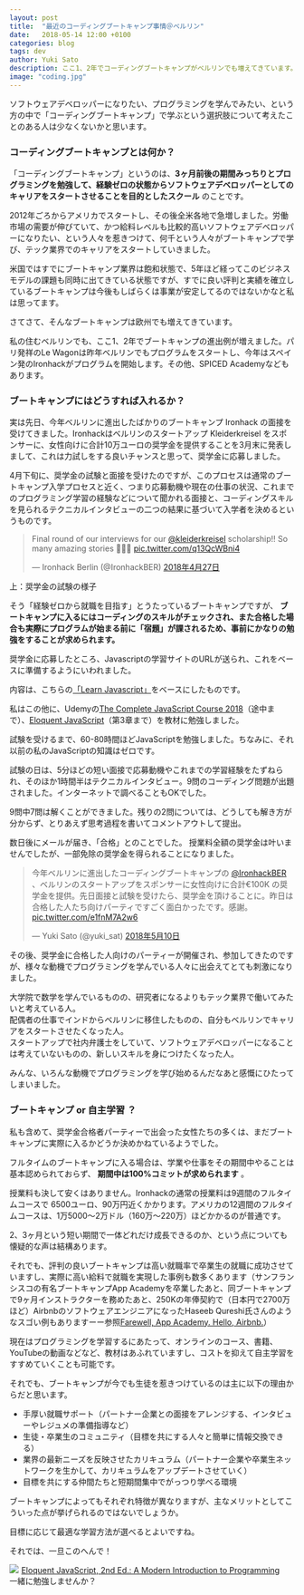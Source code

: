 ```yaml
---
layout: post
title:  "最近のコーディングブートキャンプ事情＠ベルリン"
date:   2018-05-14 12:00 +0100
categories: blog
tags: dev
author: Yuki Sato
description: ここ1、2年でコーディングブートキャンプがベルリンでも増えてきています。今回力試しにブートキャンプに応募してみて、色々と学んだことを書いてみます。
image: "coding.jpg"
---
```


ソフトウェアデベロッパーになりたい、プログラミングを学んでみたい、という方の中で「コーディングブートキャンプ」で学ぶという選択肢について考えたことのある人は少なくないかと思います。


### コーディングブートキャンプとは何か？

「コーディングブートキャンプ」というのは、**3ヶ月前後の期間みっちりとプログラミングを勉強して、経験ゼロの状態からソフトウェアデベロッパーとしてのキャリアをスタートさせることを目的としたスクール** のことです。

2012年ごろからアメリカでスタートし、その後全米各地で急増しました。労働市場の需要が伸びていて、かつ給料レベルも比較的高いソフトウェアデベロッパーになりたい、という人々を惹きつけて、何千という人々がブートキャンプで学び、テック業界でのキャリアをスタートしていきました。

米国ではすでにブートキャンプ業界は飽和状態で、5年ほど経ってこのビジネスモデルの課題も同時に出てきている状態ですが、すでに良い評判と実績を確立しているブートキャンプは今後もしばらくは事業が安定してるのではないかなと私は思ってます。

さてさて、そんなブートキャンプは欧州でも増えてきています。

私の住むベルリンでも、ここ1、2年でブートキャンプの進出例が増えました。パリ発祥のLe Wagonは昨年ベルリンでもプログラムをスタートし、今年はスペイン発のIronhackがプログラムを開始します。その他、SPICED Academyなどもあります。

### ブートキャンプにはどうすれば入れるか？

実は先日、今年ベルリンに進出したばかりのブートキャンプ Ironhack の面接を受けてきました。Ironhackはベルリンのスタートアップ Kleiderkreisel をスポンサーに、女性向けに合計10万ユーロの奨学金を提供することを3月末に発表しまして、これは力試しをする良いチャンスと思って、奨学金に応募しました。

4月下旬に、奨学金の試験と面接を受けたのですが、このプロセスは通常のブートキャンプ入学プロセスと近く、つまり応募動機や現在の仕事の状況、これまでのプログラミング学習の経験などについて聞かれる面接と、コーディングスキルを見られるテクニカルインタビューの二つの結果に基づいて入学者を決めるというものです。

<blockquote class="twitter-tweet" data-lang="ja"><p lang="en" dir="ltr">Final round of our interviews for our <a href="https://twitter.com/Kleiderkreisel?ref_src=twsrc%5Etfw">@kleiderkreisel</a> scholarship!! So many amazing stories 🚀🇩🇪 <a href="https://t.co/q13QcWBni4">pic.twitter.com/q13QcWBni4</a></p>&mdash; Ironhack Berlin (@IronhackBER) <a href="https://twitter.com/IronhackBER/status/989902918106181633?ref_src=twsrc%5Etfw">2018年4月27日</a></blockquote>
<script async src="https://platform.twitter.com/widgets.js" charset="utf-8"></script>
上：奨学金の試験の様子


そう「経験ゼロから就職を目指す」とうたっているブートキャンプですが、 **ブートキャンプに入るにはコーディングのスキルがチェックされ、また合格した場合も実際にプログラムが始まる前に「宿題」が課されるため、事前にかなりの勉強をすることが求められます。**

奨学金に応募したところ、Javascriptの学習サイトのURLが送られ、これをベースに準備するようにいわれました。

内容は、こちらの[「Learn Javascript」](https://legacy.gitbook.com/book/gitbookio/javascript/details)をベースにしたものです。

私はこの他に、Udemyの[The Complete JavaScript Course 2018](https://www.udemy.com/the-complete-javascript-course/)（途中まで）、[Eloquent JavaScript](http://eloquentjavascript.net/)（第3章まで）を教材に勉強しました。

試験を受けるまで、60-80時間ほどJavaScriptを勉強しました。ちなみに、それ以前の私のJavaScriptの知識はゼロです。

試験の日は、5分ほどの短い面接で応募動機やこれまでの学習経験をたずねられ、そのほか1時間半はテクニカルインタビュー。9問のコーディング問題が出題されました。インターネットで調べることもOKでした。

9問中7問は解くことができました。残りの2問については、どうしても解き方が分からず、とりあえず思考過程を書いてコメントアウトして提出。

数日後にメールが届き、「合格」とのことでした。
授業料全額の奨学金は叶いませんでしたが、一部免除の奨学金を得られることになりました。

<blockquote class="twitter-tweet" data-lang="ja"><p lang="ja" dir="ltr">今年ベルリンに進出したコーディングブートキャンプの <a href="https://twitter.com/IronhackBER?ref_src=twsrc%5Etfw">@IronhackBER</a> 、ベルリンのスタートアップをスポンサーに女性向けに合計€100K の奨学金を提供。先日面接と試験を受けたら、奨学金を頂けることに。昨日は合格した人たち向けパーティですごく面白かったです。感謝。 <a href="https://t.co/e1fnM7A2w6">pic.twitter.com/e1fnM7A2w6</a></p>&mdash; Yuki Sato (@yuki_sat) <a href="https://twitter.com/yuki_sat/status/994527380927668224?ref_src=twsrc%5Etfw">2018年5月10日</a></blockquote>
<script async src="https://platform.twitter.com/widgets.js" charset="utf-8"></script>

その後、奨学金に合格した人向けのパーティーが開催され、参加してきたのですが、様々な動機でプログラミングを学んでいる人々に出会えてとても刺激になりました。

大学院で数学を学んでいるものの、研究者になるよりもテック業界で働いてみたいと考えている人。  
配偶者の仕事でインドからベルリンに移住したものの、自分もベルリンでキャリアをスタートさせたくなった人。  
スタートアップで社内弁護士をしていて、ソフトウェアデベロッパーになることは考えていないものの、新しいスキルを身につけたくなった人。

みんな、いろんな動機でプログラミングを学び始めるんだなあと感慨にひたってしまいました。

### ブートキャンプ or 自主学習 ？

私も含めて、奨学金合格者パーティーで出会った女性たちの多くは、まだブートキャンプに実際に入るかどうか決めかねているようでした。

フルタイムのブートキャンプに入る場合は、学業や仕事をその期間中やることは基本認められておらず、 **期間中は100%コミットが求められます** 。

授業料も決して安くはありません。Ironhackの通常の授業料は9週間のフルタイムコースで 6500ユーロ、90万円近くかかります。アメリカの12週間のフルタイムコースは、1万5000〜2万ドル（160万〜220万）ほどかかるのが普通です。

2、3ヶ月という短い期間で一体どれだけ成長できるのか、という点についても懐疑的な声は結構あります。

それでも、評判の良いブートキャンプは高い就職率で卒業生の就職に成功させていますし、実際に高い給料で就職を実現した事例も数多くあります（サンフランシスコの有名ブートキャンプApp Academyを卒業したあと、同ブートキャンプで9ヶ月インストラクターを務めたあと、250Kの年俸契約で（日本円で2700万ほど）AirbnbのソフトウェアエンジニアになったHaseeb Qureshi氏さんのようなスゴい例もありますーー参照[Farewell, App Academy. Hello, Airbnb.](https://haseebq.com/farewell-app-academy-hello-airbnb-part-ii/)）

現在はプログラミングを学習するにあたって、オンラインのコース、書籍、YouTubeの動画などなど、教材はあふれていますし、コストを抑えて自主学習をすすめていくことも可能です。

それでも、ブートキャンプが今でも生徒を惹きつけているのは主に以下の理由からだと思います。
- 手厚い就職サポート（パートナー企業との面接をアレンジする、インタビューやレジュメの準備指導など）
- 生徒・卒業生のコミュニティ（目標を共にする人々と簡単に情報交換できる）
- 業界の最新ニーズを反映させたカリキュラム（パートナー企業や卒業生ネットワークを生かして、カリキュラムをアップデートさせていく）
- 目標を共にする仲間たちと短期間集中でがっつり学べる環境

ブートキャンプによってもそれぞれ特徴が異なりますが、主なメリットとしてこういった点が挙げられるのではないでしょうか。

目標に応じて最適な学習方法が選べるとよいですね。

それでは、一旦このへんで！    

<a href="https://www.amazon.co.jp/Eloquent-JavaScript-2nd-Ed-Introduction/dp/1593275846/ref=as_li_ss_il?ie=UTF8&qid=1526634783&sr=8-1&keywords=eloquent+javascript&&linkCode=li3&tag=youxi-22&linkId=234c62b50ff0c1a6ef98083858c89329" target="_blank"><img border="0" src="//ws-fe.amazon-adsystem.com/widgets/q?_encoding=UTF8&ASIN=1593275846&Format=_SL250_&ID=AsinImage&MarketPlace=JP&ServiceVersion=20070822&WS=1&tag=youxi-22" ></a><img src="https://ir-jp.amazon-adsystem.com/e/ir?t=youxi-22&l=li3&o=9&a=1593275846" width="1" height="1" border="0" alt="" style="border:none !important; margin:0px !important;" />
[Eloquent JavaScript, 2nd Ed.: A Modern Introduction to Programming](https://amzn.to/2rShQJq)    
一緒に勉強しませんか？
